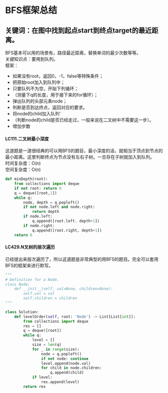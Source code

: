 # BFS框架总结
## 关键词：在图中找到起点start到终点target的最近距离。
BFS基本可以用的场景有，路径最近距离，替换单词的最少次数等等。  
关键知识点：要用到队列。  
框架：  
- 如果没有root，返回0，-1，false等特殊条件；
- 把原始root加入到队列中；
- 只要队列不为空，开始下列循环；
- （测量下q的长度，用于接下来的for循环）；
- 弹出队列的头部元素node；
- 判断是否到达终点，返回对应的要求。
- 将node的child加入队列‘
- （判断node的child是否已经走过，一般来说在二叉树中不需要这一步）。
- 增加步数

#### LC111.二叉树最小深度
这道题是一道很经典的可以用BFS的题目，最小深度的话，就相当于顶点到节点的最小距离。这里判断终点为节点没有左右子树。一旦存在子树就加入到队列。  
时间复杂度：O(n)  
空间复杂度：O(n)  
```python
def minDepth(root):
    from collections import deque
    if not root: return 0
    q = deque([root,1])
    while q:
        node, depth = q.popleft()
        if not node.left and node.right:
            return depth
        if node.left:
            q.append([root.left. depth+1])
        if node.right:
            q.append([root.right, depth+1])
    return 0
```
#### LC429.N叉树的层次遍历
已经提出来层次遍历了，所以这道题是非常典型的用BFS的题目。完全可以套用BFS的框架来进行默写。
```python
"""
# Definition for a Node.
class Node:
    def __init__(self, val=None, children=None):
        self.val = val
        self.children = children
"""

class Solution:
    def levelOrder(self, root: 'Node') -> List[List[int]]:
        from collections import deque
        res = []
        q = deque([root])
        while q:
            level = []
            size = len(q)
            for _ in range(size):
                node = q.popleft()
                if not node: continue
                level.append(node.val)
                for child in node.children:
                    q.append(child)
            if level:
                res.append(level)
        return res
```
